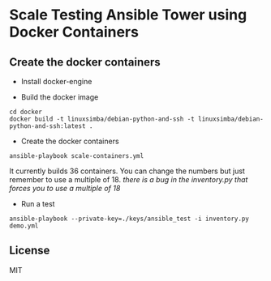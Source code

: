 # Scale Testing Ansible Tower using Docker Containers


## Create the docker containers

* Install docker-engine

* Build the docker image

```
cd docker
docker build -t linuxsimba/debian-python-and-ssh -t linuxsimba/debian-python-and-ssh:latest .

```

* Create the docker containers

```
ansible-playbook scale-containers.yml
```

It currently builds 36 containers. You can change the numbers
but just remember to use a multiple of 18.  _there is a bug in the inventory.py that forces you to use a multiple of 18_

* Run a test

```
ansible-playbook --private-key=./keys/ansible_test -i inventory.py demo.yml

```
## License

MIT
